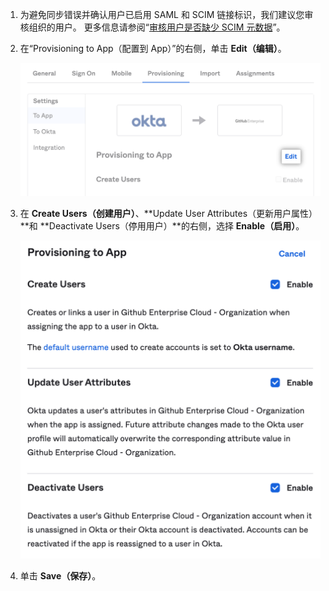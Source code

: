 1. 为避免同步错误并确认用户已启用 SAML 和 SCIM 链接标识，我们建议您审核组织的用户。 更多信息请参阅“[审核用户是否缺少 SCIM 元数据](/organizations/managing-saml-single-sign-on-for-your-organization/troubleshooting-identity-and-access-management#auditing-users-for-missing-scim-metadata)”。
1. 在“Provisioning to App（配置到 App）”的右侧，单击 **Edit（编辑）**。

    ![用于 Okta 应用程序配置选项的"Edit（编辑）"按钮屏幕截图](/assets/images/help/saml/okta-provisioning-to-app-edit-button.png)
1. 在 **Create Users（创建用户）**、**Update User Attributes（更新用户属性）**和 **Deactivate Users（停用用户）**的右侧，选择 **Enable（启用）**。

    !["创建用户"、"更新用户属性"和"停用用户"选项的"启用"复选框屏幕截图](/assets/images/help/saml/okta-provisioning-enable-options.png)
1. 单击 **Save（保存）**。
